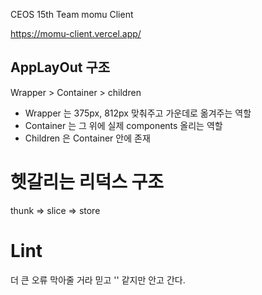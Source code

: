 CEOS 15th Team momu Client

https://momu-client.vercel.app/

## AppLayOut 구조

Wrapper > Container > children

- Wrapper 는 375px, 812px 맞춰주고 가운데로 옮겨주는 역할
- Container 는 그 위에 실제 components 올리는 역할
- Children 은 Container 안에 존재

# 헷갈리는 리덕스 구조

thunk => slice => store 

# Lint 

더 큰 오류 막아줄 거라 믿고 '' 같지만 안고 간다.


